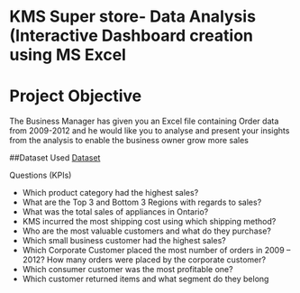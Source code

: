 # KMS Super store- Data Analysis (Interactive Dashboard creation using MS Excel
# Project Objective
The Business Manager has given you an Excel file containing Order data from 2009-2012 and he would like you to analyse and present your insights from the analysis to enable the business owner grow more sales

##Dataset Used
<a href= "https://github.com/imuslihudeen/Muslihudeen-Kultra-Mega-superstore/blob/main/KMS%20Superstore%20Data.xlsx"> Dataset</a>

Questions (KPIs)
-	Which product category had the highest sales?
-	What are the Top 3 and Bottom 3 Regions with regards to sales?
-	What was the total sales of appliances in Ontario?
-	KMS incurred the most shipping cost using which shipping method?
-	Who are the most valuable customers and what do they purchase?
-	Which small business customer had the highest sales?
-	Which Corporate Customer placed the most number of orders in 2009 – 2012? How many orders were placed by the corporate customer?
-	Which consumer customer was the most profitable one?
-	Which customer returned items and what segment do they belong


